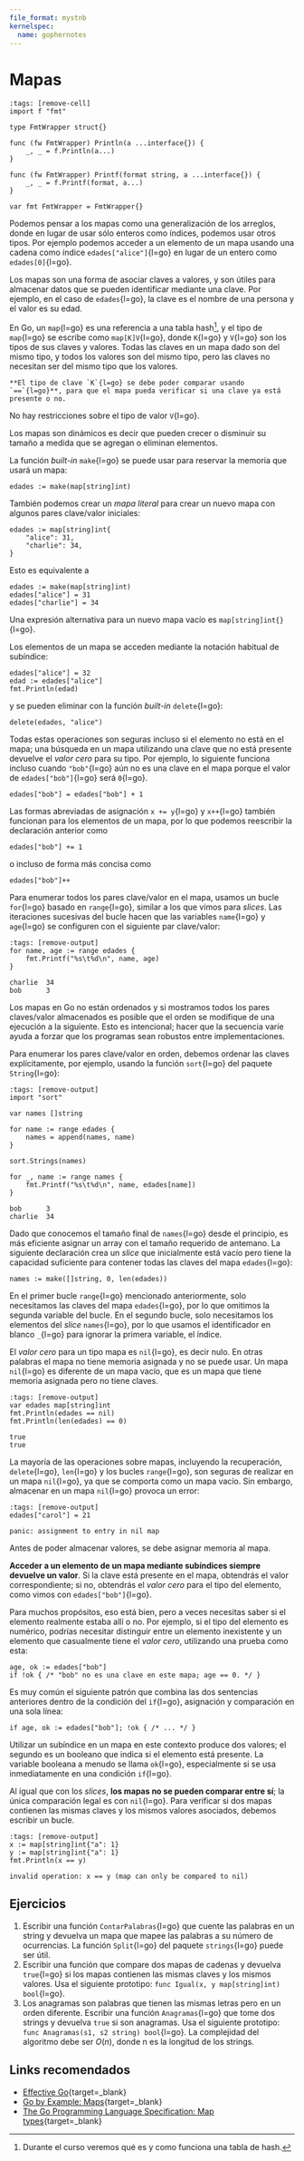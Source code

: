 ```yaml
---
file_format: mystnb
kernelspec:
  name: gophernotes
---
```


# Mapas

<!--
Esta celda oculta nos permite usar `fmt.Println` sin necesidad de importar
"fmt", el objetivo es que no se imprima la salida que tiene `fmt.Println` ya
que devuelve la cantidad de caracteres impresos y un error.
-->

```{code-cell} go
:tags: [remove-cell]
import f "fmt"

type FmtWrapper struct{}

func (fw FmtWrapper) Println(a ...interface{}) {
    _, _ = f.Println(a...)
}

func (fw FmtWrapper) Printf(format string, a ...interface{}) {
    _, _ = f.Printf(format, a...)
}

var fmt FmtWrapper = FmtWrapper{}
```

Podemos pensar a los mapas como una generalización de los arreglos, donde en lugar de usar sólo enteros como índices, podemos usar otros tipos. Por ejemplo podemos acceder a un elemento de un mapa usando una cadena como índice `edades["alice"]`{l=go} en lugar de un entero como `edades[0]`{l=go}.

Los mapas son una forma de asociar claves a valores, y son útiles para almacenar datos que se pueden identificar mediante una clave. Por ejemplo, en el caso de `edades`{l=go}, la clave es el nombre de una persona y el valor es su edad.

En Go, un `map`{l=go} es una referencia a una tabla hash[^1], y el tipo de `map`{l=go} se escribe como `map[K]V`{l=go}, donde `K`{l=go} y `V`{l=go} son los tipos de sus claves y valores. Todas las claves en un mapa dado son del mismo tipo, y todos los valores son del mismo tipo, pero las claves no necesitan ser del mismo tipo que los valores.

[^1]: Durante el curso veremos qué es y como funciona una tabla de hash.

```{important}
**El tipo de clave `K`{l=go} se debe poder comparar usando `==`{l=go}**, para que el mapa pueda verificar si una clave ya está presente o no.
```

No hay restricciones sobre el tipo de valor `V`{l=go}.

Los mapas son dinámicos es decir que pueden crecer o disminuir su tamaño a medida que se agregan o eliminan elementos.

La función _built-in_ `make`{l=go} se puede usar para reservar la memoria que usará un mapa:

```{code-cell} go
edades := make(map[string]int)
```

También podemos crear un _mapa literal_ para crear un nuevo mapa con algunos pares clave/valor iniciales:

```{code-cell} go
edades := map[string]int{
    "alice": 31,
    "charlie": 34,
}
```

Esto es equivalente a

```{code-cell} go
edades := make(map[string]int)
edades["alice"] = 31
edades["charlie"] = 34
```

Una expresión alternativa para un nuevo mapa vacío es `map[string]int{}`{l=go}.

Los elementos de un mapa se acceden mediante la notación habitual de subíndice:

```{code-cell} go
edades["alice"] = 32
edad := edades["alice"]
fmt.Println(edad)
```

y se pueden eliminar con la función _built-in_ `delete`{l=go}:

```{code-cell} go
delete(edades, "alice")
```

Todas estas operaciones son seguras incluso si el elemento no está en el mapa; una búsqueda en un mapa utilizando una clave que no está presente devuelve el _valor cero_ para su tipo. Por ejemplo, lo siguiente funciona incluso cuando `"bob"`{l=go} aún no es una clave en el mapa porque el valor de `edades["bob"]`{l=go} será `0`{l=go}.

```{code-cell} go
edades["bob"] = edades["bob"] + 1
```

Las formas abreviadas de asignación `x += y`{l=go} y `x++`{l=go} también funcionan para los elementos de un mapa, por lo que podemos reescribir la declaración anterior como

```{code-cell} go
edades["bob"] += 1
```

o incluso de forma más concisa como

```{code-cell} go
edades["bob"]++
```

Para enumerar todos los pares clave/valor en el mapa, usamos un bucle `for`{l=go} basado en `range`{l=go}, similar a los que vimos para _slices_. Las iteraciones sucesivas del bucle hacen que las variables `name`{l=go} y `age`{l=go} se configuren con el siguiente par clave/valor:

```{code-cell} go
:tags: [remove-output]
for name, age := range edades {
    fmt.Printf("%s\t%d\n", name, age)
}
```

```output
charlie  34
bob      3
```

Los mapas en Go no están ordenados y si mostramos todos los pares claves/valor almacenados es posible que el orden se modifique de una ejecución a la siguiente. Esto es intencional; hacer que la secuencia varíe ayuda a forzar que los programas sean robustos entre implementaciones.

Para enumerar los pares clave/valor en orden, debemos ordenar las claves explícitamente, por ejemplo, usando la función `sort`{l=go} del paquete `String`{l=go}:

```{code-cell} go
:tags: [remove-output]
import "sort"

var names []string

for name := range edades {
    names = append(names, name)
}

sort.Strings(names)

for _, name := range names {
    fmt.Printf("%s\t%d\n", name, edades[name])
}
```

```output
bob      3
charlie  34
```

Dado que conocemos el tamaño final de `names`{l=go} desde el principio, es más eficiente asignar un array con el tamaño requerido de antemano. La siguiente declaración crea un _slice_ que inicialmente está vacío pero tiene la capacidad suficiente para contener todas las claves del mapa `edades`{l=go}:

```{code-cell} go
names := make([]string, 0, len(edades))
```

En el primer bucle `range`{l=go} mencionado anteriormente, solo necesitamos las claves del mapa `edades`{l=go}, por lo que omitimos la segunda variable del bucle. En el segundo bucle, solo necesitamos los elementos del _slice_ `names`{l=go}, por lo que usamos el identificador en blanco `_`{l=go} para ignorar la primera variable, el índice.

El _valor cero_ para un tipo mapa es `nil`{l=go}, es decir nulo. En otras palabras el mapa no tiene memoria asignada y no se puede usar. Un mapa `nil`{l=go} es diferente de un mapa vacío, que es un mapa que tiene memoria asignada pero no tiene claves.

```{code-cell} go
:tags: [remove-output]
var edades map[string]int
fmt.Println(edades == nil)
fmt.Println(len(edades) == 0)
```

```output
true
true
```

La mayoría de las operaciones sobre mapas, incluyendo la recuperación, `delete`{l=go}, `len`{l=go} y los bucles `range`{l=go}, son seguras de realizar en un mapa `nil`{l=go}, ya que se comporta como un mapa vacío. Sin embargo, almacenar en un mapa `nil`{l=go} provoca un error:

```{code-cell} go
:tags: [remove-output]
edades["carol"] = 21
```

```output
panic: assignment to entry in nil map
```

Antes de poder almacenar valores, se debe asignar memoria al mapa.

**Acceder a un elemento de un mapa mediante subíndices siempre devuelve un valor**. Si la clave está presente en el mapa, obtendrás el valor correspondiente; si no, obtendrás el _valor cero_ para el tipo del elemento, como vimos con `edades["bob"]`{l=go}.

Para muchos propósitos, eso está bien, pero a veces necesitas saber si el elemento realmente estaba allí o no. Por ejemplo, si el tipo del elemento es numérico, podrías necesitar distinguir entre un elemento inexistente y un elemento que casualmente tiene el _valor cero_, utilizando una prueba como esta:

```{code-cell} go
age, ok := edades["bob"]
if !ok { /* "bob" no es una clave en este mapa; age == 0. */ }
```

Es muy común el siguiente patrón que combina las dos sentencias anteriores dentro de la condición del `if`{l=go}, asignación y comparación en una sola línea:

```{code-cell} go
if age, ok := edades["bob"]; !ok { /* ... */ }
```

Utilizar un subíndice en un mapa en este contexto produce dos valores; el segundo es un booleano que indica si el elemento está presente. La variable booleana a menudo se llama `ok`{l=go}, especialmente si se usa inmediatamente en una condición `if`{l=go}.

Al igual que con los _slices_, **los mapas no se pueden comparar entre sí**; la única comparación legal es con `nil`{l=go}. Para verificar si dos mapas contienen las mismas claves y los mismos valores asociados, debemos escribir un bucle.

```{code-cell} go
:tags: [remove-output]
x := map[string]int{"a": 1}
y := map[string]int{"a": 1}
fmt.Println(x == y)
```

```output
invalid operation: x == y (map can only be compared to nil)
```

## Ejercicios

1. Escribir una función `ContarPalabras`{l=go} que cuente las palabras en un string y devuelva un mapa que mapee las palabras a su número de ocurrencias. La función `Split`{l=go} del paquete `strings`{l=go} puede ser útil.
2. Escribir una función que compare dos mapas de cadenas y devuelva `true`{l=go} si los mapas contienen las mismas claves y los mismos valores. Usa el siguiente prototipo: `func Igual(x, y map[string]int) bool`{l=go}.
3. Los anagramas son palabras que tienen las mismas letras pero en un orden diferente. Escribir una función `Anagramas`{l=go} que tome dos strings y devuelva `true` si son anagramas. Usa el siguiente prototipo: `func Anagramas(s1, s2 string) bool`{l=go}. La complejidad del algoritmo debe ser $O(n)$, donde n es la longitud de los strings.

## Links recomendados

- [Effective Go](https://golang.org/doc/effective_go.html#maps){target=_blank}
- [Go by Example: Maps](https://gobyexample.com/maps){target=_blank}
- [The Go Programming Language Specification: Map types](https://golang.org/ref/spec#Map_types){target=_blank}
